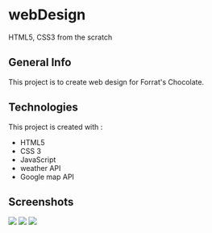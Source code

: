 # webDesign
HTML5, CSS3 from the scratch

## General Info
This project is to create web design for Forrat's Chocolate.

## Technologies
This project is created with :
* HTML5
* CSS 3
* JavaScript
* weather API
* Google map API

## Screenshots
<img src="https://user-images.githubusercontent.com/48890162/82866223-775dc980-9ef6-11ea-8314-714e23420d4e.png ">
<img src="https://user-images.githubusercontent.com/48890162/82866229-79278d00-9ef6-11ea-83db-5e79b1619de6.png ">
<img src=" https://user-images.githubusercontent.com/48890162/82866234-7a58ba00-9ef6-11ea-89b2-57e5f4aaa9a8.png">
